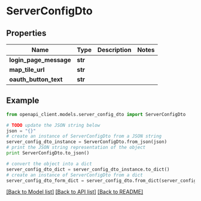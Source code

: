 # ServerConfigDto


## Properties
Name | Type | Description | Notes
------------ | ------------- | ------------- | -------------
**login_page_message** | **str** |  | 
**map_tile_url** | **str** |  | 
**oauth_button_text** | **str** |  | 

## Example

```python
from openapi_client.models.server_config_dto import ServerConfigDto

# TODO update the JSON string below
json = "{}"
# create an instance of ServerConfigDto from a JSON string
server_config_dto_instance = ServerConfigDto.from_json(json)
# print the JSON string representation of the object
print ServerConfigDto.to_json()

# convert the object into a dict
server_config_dto_dict = server_config_dto_instance.to_dict()
# create an instance of ServerConfigDto from a dict
server_config_dto_form_dict = server_config_dto.from_dict(server_config_dto_dict)
```
[[Back to Model list]](../README.md#documentation-for-models) [[Back to API list]](../README.md#documentation-for-api-endpoints) [[Back to README]](../README.md)


